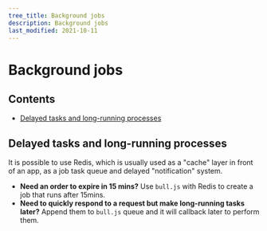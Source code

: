 ```yaml
---
tree_title: Background jobs
description: Background jobs
last_modified: 2021-10-11
---
```


# Background jobs

## Contents

-   [Delayed tasks and long-running processes](#delayed-tasks-and-long-running-processes)

## Delayed tasks and long-running processes

It is possible to use Redis, which is usually used as a "cache" layer in front of an app, as a job task queue and delayed "notification" system.

-   **Need an order to expire in 15 mins?** Use `bull.js` with Redis to create a job that runs after 15mins.
-   **Need to quickly respond to a request but make long-running tasks later?** Append them to `bull.js` queue and it will callback later to perform them.
